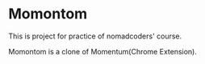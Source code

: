 # Momontom
This is project for practice of nomadcoders' course.

Momontom is a clone of Momentum(Chrome Extension).